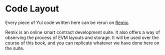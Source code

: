 # Code Layout

Every piece of Yul code written here can be rerun on [Remix](https://remix.ethereum.org/).

Remix is an online smart contract development suite. It also offers a way of observing the process of EVM layouts and storage. It will be used over the course of this book, and you can replicate whatever we have done here on the suite.